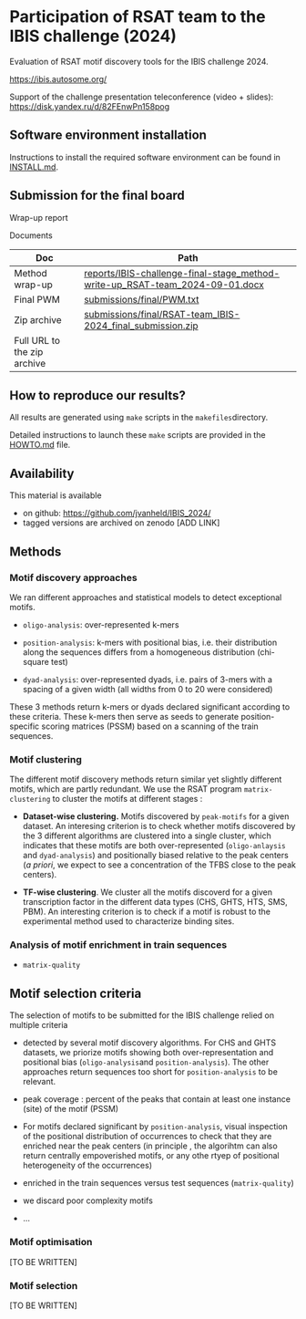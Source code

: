# Participation of RSAT team to the IBIS challenge (2024)

Evaluation of RSAT motif discovery tools for the IBIS challenge 2024. 

<https://ibis.autosome.org/>

Support of the challenge presentation teleconference (video + slides):
<https://disk.yandex.ru/d/82FEnwPn158pog>


## Software environment installation

Instructions to install the required software environment can be found in [INSTALL.md](INSTALL.md). 

## Submission for the final board

Wrap-up report

Documents

| Doc | Path
|----------|-------------------------------|
| Method wrap-up | [reports/IBIS-challenge-final-stage_method-write-up_RSAT-team_2024-09-01.docx](reports/IBIS-challenge-final-stage_method-write-up_RSAT-team_2024-09-01.docx) |
| Final PWM | [submissions/final/PWM.txt](submissions/final/PWM.txt) |
| Zip archive | [submissions/final/RSAT-team_IBIS-2024_final_submission.zip](submissions/final/RSAT-team_IBIS-2024_final_submission.zip) |
| Full URL to the zip archive | |

## How to reproduce our results?

All results are generated using `make` scripts in the
`makefiles`directory.

Detailed instructions to launch these `make` scripts are provided in
the [HOWTO.md](HOWTO.md) file.


## Availability 

This material is available

- on  github: <https://github.com/jvanheld/IBIS_2024/>
- tagged versions are archived on zenodo [ADD LINK]

## Methods

### Motif discovery approaches

We ran different approaches and statistical models to detect exceptional motifs. 

- `oligo-analysis`: over-represented k-mers

- `position-analysis`: k-mers with positional bias, i.e. their
  distribution along the sequences differs from a homogeneous
  distribution (chi-square test)

- `dyad-analysis`: over-represented dyads, i.e. pairs of 3-mers with a
  spacing of a given width (all widths from 0 to 20 were considered)

These 3 methods return k-mers or dyads declared significant according
to these criteria. These k-mers then serve as seeds to generate
position-specific scoring matrices (PSSM) based on a scanning of the
train sequences.

### Motif clustering

The different motif discovery methods return similar yet slightly different motifs, which are partly redundant. We use the RSAT program  `matrix-clustering` to cluster the motifs at different stages : 

- **Dataset-wise clustering.** Motifs discovered by `peak-motifs` for
    a given dataset. An interesing criterion is to check whether
    motifs discovered by the 3 different algorithms are clustered into
    a single cluster, which indicates that these motifs are both
    over-represented (`oligo-anlaysis` and `dyad-analysis`) and
    positionally biased relative to the peak centers (*a priori*, we
    expect to see a concentration of the TFBS close to the peak
    centers).

- **TF-wise clustering**. We cluster all the motifs discoverd for a
    given transcription factor in the different data types (CHS, GHTS,
    HTS, SMS, PBM). An interesting criterion is to check if a motif is
    robust to the experimental method used to characterize binding
    sites.

### Analysis of motif enrichment in train sequences

- `matrix-quality`

## Motif selection criteria

The selection of motifs to be submitted for the IBIS challenge relied
on multiple criteria

- detected by several motif discovery algorithms. For CHS and GHTS
  datasets, we priorize motifs showing both over-representation and
  positional bias (`oligo-analysis`and `position-analysis`). The other
  approaches return sequences too short for `position-analysis` to be
  relevant.

- peak coverage : percent of the peaks that contain at least one
  instance (site) of the motif (PSSM)

- For motifs declared significant by `position-analysis`, visual
  inspection of the positional distribution of occurrences to check
  that they are enriched near the peak centers (in principle , the
  algorihtm can also return centrally empoverished motifs, or any othe
  rtyep of positional heterogeneity of the occurrences)

- enriched in the train sequences versus test sequences
  (`matrix-quality`)

- we discard poor complexity motifs

- ...

### Motif optimisation

[TO BE WRITTEN]

### Motif selection

[TO BE WRITTEN]

